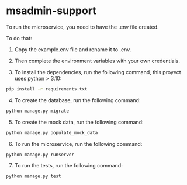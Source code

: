 # msadmin-support

To run the microservice, you need to have the .env file created.

To do that:
1. Copy the example.env file and rename it to .env.
2. Then complete the environment variables with your own credentials.

3. To install the dependencies, run the following command, this proyect uses python > 3.10:
```bash
pip install -r requirements.txt
```
4. To create the database, run the following command:
```bash
python manage.py migrate
```
5. To create the mock data, run the following command:
```bash
python manage.py populate_mock_data
```
6. To run the microservice, run the following command:
```bash
python manage.py runserver
```
7. To run the tests, run the following command:
```bash
python manage.py test
```


